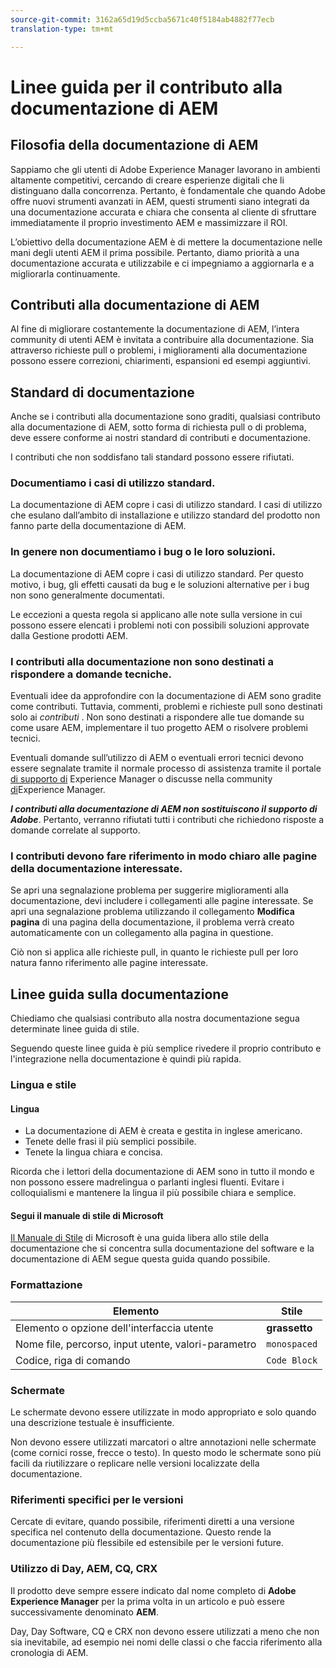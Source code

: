 ```yaml
---
source-git-commit: 3162a65d19d5ccba5671c40f5184ab4882f77ecb
translation-type: tm+mt

---
```

# Linee guida per il contributo alla documentazione di AEM

## Filosofia della documentazione di AEM

Sappiamo che gli utenti di Adobe Experience Manager lavorano in ambienti altamente competitivi, cercando di creare esperienze digitali che li distinguano dalla concorrenza. Pertanto, è fondamentale che quando Adobe offre nuovi strumenti avanzati in AEM, questi strumenti siano integrati da una documentazione accurata e chiara che consenta al cliente di sfruttare immediatamente il proprio investimento AEM e massimizzare il ROI.

L’obiettivo della documentazione AEM è di mettere la documentazione nelle mani degli utenti AEM il prima possibile. Pertanto, diamo priorità a una documentazione accurata e utilizzabile e ci impegniamo a aggiornarla e a migliorarla continuamente.

## Contributi alla documentazione di AEM

Al fine di migliorare costantemente la documentazione di AEM, l’intera community di utenti AEM è invitata a contribuire alla documentazione. Sia attraverso richieste pull o problemi, i miglioramenti alla documentazione possono essere correzioni, chiarimenti, espansioni ed esempi aggiuntivi.

## Standard di documentazione

Anche se i contributi alla documentazione sono graditi, qualsiasi contributo alla documentazione di AEM, sotto forma di richiesta pull o di problema, deve essere conforme ai nostri standard di contributi e documentazione.

I contributi che non soddisfano tali standard possono essere rifiutati.

### Documentiamo i casi di utilizzo standard.

La documentazione di AEM copre i casi di utilizzo standard. I casi di utilizzo che esulano dall’ambito di installazione e utilizzo standard del prodotto non fanno parte della documentazione di AEM.

### In genere non documentiamo i bug o le loro soluzioni.

La documentazione di AEM copre i casi di utilizzo standard. Per questo motivo, i bug, gli effetti causati da bug e le soluzioni alternative per i bug non sono generalmente documentati.

Le eccezioni a questa regola si applicano alle note sulla versione in cui possono essere elencati i problemi noti con possibili soluzioni approvate dalla Gestione prodotti AEM.

### I contributi alla documentazione non sono destinati a rispondere a domande tecniche.

Eventuali idee da approfondire con la documentazione di AEM sono gradite come contributi. Tuttavia, commenti, problemi e richieste pull sono destinati solo ai *contributi* . Non sono destinati a rispondere alle tue domande su come usare AEM, implementare il tuo progetto AEM o risolvere problemi tecnici.

Eventuali domande sull’utilizzo di AEM o eventuali errori tecnici devono essere segnalate tramite il normale processo di assistenza tramite il portale [di supporto di](https://daycare.day.com/home.html) Experience Manager o discusse nella community [di](http://help-forums.adobe.com/content/adobeforums/en/experience-manager-forum/adobe-experience-manager.html)Experience Manager.

***I contributi alla documentazione di AEM non sostituiscono il supporto di Adobe***. Pertanto, verranno rifiutati tutti i contributi che richiedono risposte a domande correlate al supporto.

### I contributi devono fare riferimento in modo chiaro alle pagine della documentazione interessate.

Se apri una segnalazione problema per suggerire miglioramenti alla documentazione, devi includere i collegamenti alle pagine interessate. Se apri una segnalazione problema utilizzando il collegamento **Modifica pagina** di una pagina della documentazione, il problema verrà creato automaticamente con un collegamento alla pagina in questione.

Ciò non si applica alle richieste pull, in quanto le richieste pull per loro natura fanno riferimento alle pagine interessate.

## Linee guida sulla documentazione

Chiediamo che qualsiasi contributo alla nostra documentazione segua determinate linee guida di stile.

Seguendo queste linee guida è più semplice rivedere il proprio contributo e l&#39;integrazione nella documentazione è quindi più rapida.

### Lingua e stile

#### Lingua

* La documentazione di AEM è creata e gestita in inglese americano.
* Tenete delle frasi il più semplici possibile.
* Tenete la lingua chiara e concisa.

Ricorda che i lettori della documentazione di AEM sono in tutto il mondo e non possono essere madrelingua o parlanti inglesi fluenti. Evitare i colloquialismi e mantenere la lingua il più possibile chiara e semplice.

#### Segui il manuale di stile di Microsoft

[Il Manuale di Stile](https://docs.microsoft.com/en-us/style-guide/welcome/) di Microsoft è una guida libera allo stile della documentazione che si concentra sulla documentazione del software e la documentazione di AEM segue questa guida quando possibile.

### Formattazione

| Elemento | Stile |
|---|---|
| Elemento o opzione dell&#39;interfaccia utente | **grassetto** |
| Nome file, percorso, input utente, valori-parametro | `monospaced` |
| Codice, riga di comando | ```Code Block``` |

### Schermate

Le schermate devono essere utilizzate in modo appropriato e solo quando una descrizione testuale è insufficiente.

Non devono essere utilizzati marcatori o altre annotazioni nelle schermate (come cornici rosse, frecce o testo). In questo modo le schermate sono più facili da riutilizzare o replicare nelle versioni localizzate della documentazione.

### Riferimenti specifici per le versioni

Cercate di evitare, quando possibile, riferimenti diretti a una versione specifica nel contenuto della documentazione. Questo rende la documentazione più flessibile ed estensibile per le versioni future.

### Utilizzo di Day, AEM, CQ, CRX

Il prodotto deve sempre essere indicato dal nome completo di **Adobe Experience Manager** per la prima volta in un articolo e può essere successivamente denominato **AEM**.

Day, Day Software, CQ e CRX non devono essere utilizzati a meno che non sia inevitabile, ad esempio nei nomi delle classi o che faccia riferimento alla cronologia di AEM.
